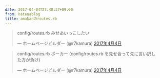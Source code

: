 ```yaml
---
date: 2017-04-04T22:40:37+09:00
from: hatenablog
title: amakanのroutes.rb
---
```


<p></p><blockquote class="twitter-tweet" data-lang="ja">
<p lang="ja" dir="ltr">config/routes.rb みせあいっこしたい</p>— ホームページビルダー (@r7kamura) <a href="https://twitter.com/r7kamura/status/849250142830055424">2017年4月4日</a>
</blockquote><script async src="//platform.twitter.com/widgets.js" charset="utf-8"></script>

<p></p><blockquote class="twitter-tweet" data-lang="ja">
<p lang="ja" dir="ltr">config/routes.rb ポーカー (config/routes.rb を見せ合って先に言い訳した方が負け)</p>— ホームページビルダー (@r7kamura) <a href="https://twitter.com/r7kamura/status/849250939810701312">2017年4月4日</a>
</blockquote><script async src="//platform.twitter.com/widgets.js" charset="utf-8"></script>

<script src="https://gist.github.com/r7kamura/fea33f3be2cfe783dab6c418e7c68bae.js"></script>


